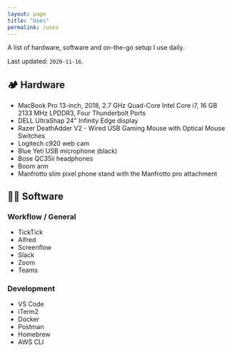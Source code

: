 ```yaml
---
layout: page
title: "Uses"
permalink: /uses
---
```


A list of hardware, software and on-the-go setup I use daily.

Last updated: `2020-11-16`.

## 🏕️ Hardware
* MacBook Pro 13-inch, 2018, 2.7 GHz Quad-Core Intel Core i7, 16 GB 2133 MHz LPDDR3, Four Thunderbolt Ports
* DELL UltraShap 24" Infinity Edge display
* Razer DeathAdder V2 - Wired USB Gaming Mouse with Optical Mouse Switches
* Logitech c920 web cam
* Blue Yeti USB microphone (black)
* Bose QC35ii headphones
* Boom arm
* Manfrotto slim pixel phone stand with the Manfrotto pro attachment

## 👨‍💻 Software

### Workflow / General
* TickTick
* Alfred
* Screenflow
* Slack
* Zoom
* Teams

### Development
* VS Code
* iTerm2
* Docker
* Postman
* Homebrew
* AWS CLI


